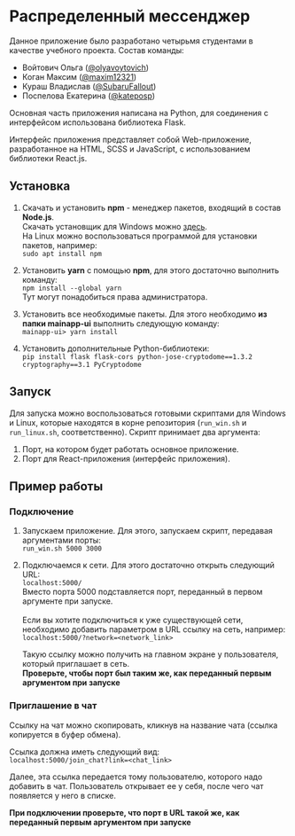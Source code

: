 # Распределенный мессенджер

Данное приложение было разработано четырьмя студентами в качестве учебного проекта.
Состав команды:
* Войтович Ольга ([@olyavoytovich](https://github.com/olyavoytovich))
* Коган Максим ([@maxim12321](https://github.com/maxim12321))
* Кураш Владислав ([@SubaruFallout](https://github.com/SubaruFallout))
* Поспелова Екатерина ([@kateposp](https://github.com/kateposp))

Основная часть приложения написана на Python, для соединения с интерфейсом использована
библиотека Flask.

Интерфейс приложения представляет собой Web-приложение, разработанное на HTML, SCSS и 
JavaScript, с использованием библиотеки React.js.

## Установка

1. Скачать и установить **npm** - менеджер пакетов, входящий в состав **Node.js**.\
   Скачать установщик для Windows можно [здесь](https://nodejs.org/en/download/). \
   На Linux можно воспользоваться программой для установки пакетов, например: \
   ```sudo apt install npm```


2. Установить **yarn** с помощью **npm**, для этого достаточно выполнить команду: \
   ```npm install --global yarn``` \
   Тут могут понадобиться права администратора.


3. Установить все необходимые пакеты. Для этого необходимо **из папки mainapp-ui**
   выполнить следующую команду: \
   ```mainapp-ui> yarn install```
   

4. Установить дополнительные Python-библиотеки: \
   ```pip install flask flask-cors python-jose-cryptodome==1.3.2 cryptography==3.1 PyCryptodome```

## Запуск

Для запуска можно воспользоваться готовыми скриптами для Windows и Linux,
которые находятся в корне репозитория (`run_win.sh` и `run_linux.sh`, соответственно).
Скрипт принимает два аргумента:
1. Порт, на котором будет работать основное приложение.
2. Порт для React-приложения (интерфейс приложения).

## Пример работы

### Подключение
1. Запускаем приложение. Для этого, запускаем скрипт, передавая аргументами порты: \
   ```run_win.sh 5000 3000```

2. Подключаемся к сети. Для этого достаточно открыть следующий URL: \
   ```localhost:5000/``` \
   Вместо порта 5000 подставляется порт, переданный в первом аргументе при запуске. \
   \
   Если вы хотите подключиться к уже существующей сети, необходимо добавить параметром
   в URL ссылку на сеть, например: \
   ```localhost:5000/?network=<network_link>```
   
   Такую ссылку можно получить на главном экране у пользователя, который приглашает в сеть. \
   **Проверьте, чтобы порт был таким же, как переданный первым аргументом при запуске**

### Приглашение в чат
Ссылку на чат можно скопировать, кликнув на название чата (ссылка копируется в буфер обмена).

Ссылка должна иметь следующий вид: \
```localhost:5000/join_chat?link=<chat_link>```

Далее, эта ссылка передается тому пользователю, которого надо добавить в чат. Пользователь
открывает ее у себя, после чего чат появляется у него в списке.

**При подключении проверьте, что порт в URL такой же, как переданный первым аргументом при запуске**
